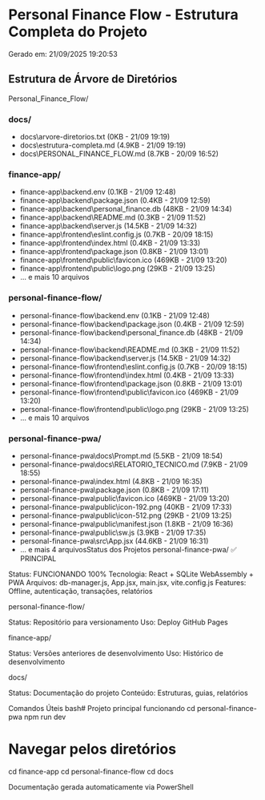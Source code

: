 ﻿# Personal Finance Flow - Estrutura Completa do Projeto

Gerado em: 21/09/2025 19:20:53

## Estrutura de Árvore de Diretórios
Personal_Finance_Flow/
### docs/
- docs\arvore-diretorios.txt (0KB - 21/09 19:19)
- docs\estrutura-completa.md (4.9KB - 21/09 19:19)
- docs\PERSONAL_FINANCE_FLOW.md (8.7KB - 20/09 16:52)
### finance-app/
- finance-app\backend\.env (0.1KB - 21/09 12:48)
- finance-app\backend\package.json (0.4KB - 21/09 12:59)
- finance-app\backend\personal_finance.db (48KB - 21/09 14:34)
- finance-app\backend\README.md (0.3KB - 21/09 11:52)
- finance-app\backend\server.js (14.5KB - 21/09 14:32)
- finance-app\frontend\eslint.config.js (0.7KB - 20/09 18:15)
- finance-app\frontend\index.html (0.4KB - 21/09 13:33)
- finance-app\frontend\package.json (0.8KB - 21/09 13:01)
- finance-app\frontend\public\favicon.ico (469KB - 21/09 13:20)
- finance-app\frontend\public\logo.png (29KB - 21/09 13:25)
- ... e mais 10 arquivos
### personal-finance-flow/
- personal-finance-flow\backend\.env (0.1KB - 21/09 12:48)
- personal-finance-flow\backend\package.json (0.4KB - 21/09 12:59)
- personal-finance-flow\backend\personal_finance.db (48KB - 21/09 14:34)
- personal-finance-flow\backend\README.md (0.3KB - 21/09 11:52)
- personal-finance-flow\backend\server.js (14.5KB - 21/09 14:32)
- personal-finance-flow\frontend\eslint.config.js (0.7KB - 20/09 18:15)
- personal-finance-flow\frontend\index.html (0.4KB - 21/09 13:33)
- personal-finance-flow\frontend\package.json (0.8KB - 21/09 13:01)
- personal-finance-flow\frontend\public\favicon.ico (469KB - 21/09 13:20)
- personal-finance-flow\frontend\public\logo.png (29KB - 21/09 13:25)
- ... e mais 10 arquivos
### personal-finance-pwa/
- personal-finance-pwa\docs\Prompt.md (5.5KB - 21/09 18:54)
- personal-finance-pwa\docs\RELATORIO_TECNICO.md (7.9KB - 21/09 18:55)
- personal-finance-pwa\index.html (4.8KB - 21/09 16:35)
- personal-finance-pwa\package.json (0.8KB - 21/09 17:11)
- personal-finance-pwa\public\favicon.ico (469KB - 21/09 13:20)
- personal-finance-pwa\public\icon-192.png (40KB - 21/09 17:33)
- personal-finance-pwa\public\icon-512.png (29KB - 21/09 13:25)
- personal-finance-pwa\public\manifest.json (1.8KB - 21/09 16:36)
- personal-finance-pwa\public\sw.js (3.9KB - 21/09 17:35)
- personal-finance-pwa\src\App.jsx (44.6KB - 21/09 16:31)
- ... e mais 4 arquivosStatus dos Projetos
personal-finance-pwa/ ✅ PRINCIPAL

Status: FUNCIONANDO 100%
Tecnologia: React + SQLite WebAssembly + PWA
Arquivos: db-manager.js, App.jsx, main.jsx, vite.config.js
Features: Offline, autenticação, transações, relatórios

personal-finance-flow/

Status: Repositório para versionamento
Uso: Deploy GitHub Pages

finance-app/

Status: Versões anteriores de desenvolvimento
Uso: Histórico de desenvolvimento

docs/

Status: Documentação do projeto
Conteúdo: Estruturas, guias, relatórios

Comandos Úteis
bash# Projeto principal funcionando
cd personal-finance-pwa
npm run dev

# Navegar pelos diretórios
cd finance-app
cd personal-finance-flow
cd docs

Documentação gerada automaticamente via PowerShell
